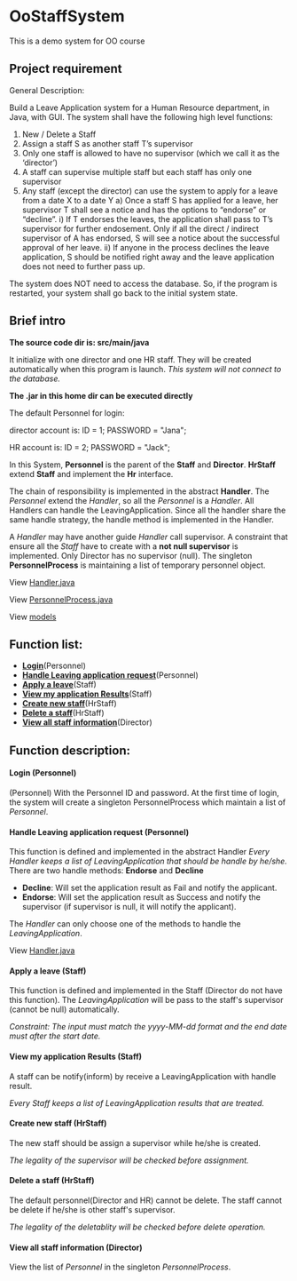# OoStaffSystem
This is a demo system for OO course 
## Project requirement
General Description: 

Build a Leave Application system for a Human Resource department, in Java, with GUI. 
The system shall have the following high level functions: 
1)	New / Delete a Staff  
2)	Assign a staff S as another staff T’s supervisor 
3)	Only  one  staff  is  allowed  to  have  no  supervisor  (which  we  call  it  as  the ‘director’) 
4)	A staff can supervise multiple staff but each staff has only one supervisor 
5)	Any staff (except the director) can use the system to apply for a leave from a date X to a date Y 
a)	Once a staff S has applied for a leave, her supervisor T shall see a notice and has the options to “endorse” or “decline”. 
i)	If T endorses the leaves, the application shall pass to T’s supervisor for further endosement. Only if all the direct / indirect supervisor of A has endorsed, S will see a notice about the successful approval of her leave. 
ii)	If anyone in the process declines the leave application, S should be notified right away and the leave application does not need to further pass up. 
 
The  system  does  NOT  need  to  access  the  database.    So,  if  the  program  is restarted, your system shall go back to the initial system state.



## Brief intro
**The source code dir is: src/main/java**

It initialize with one director and one HR staff.
They will be created automatically when this program is launch.
*This system will not connect to the database.*

**The .jar in this home dir can be executed directly**

The default Personnel for login:

director account is:
 ID = 1;
 PASSWORD = "Jana";
 
HR account is:
 ID = 2;
 PASSWORD = "Jack";

In this System, 
**Personnel** is the parent of the **Staff** and **Director**.
**HrStaff** extend **Staff** and implement the **Hr** interface.

The chain of responsibility is implemented in the abstract **Handler**.
The *Personnel* extend the *Handler*, so all the *Personnel* is a *Handler*.
All Handlers can handle the LeavingApplication. 
Since all the handler share the same handle strategy, the handle method is implemented in the Handler.

A _Handler_ may have another guide _Handler_ call supervisor.
A constraint that ensure all the _Staff_ have to create with a **not null supervisor** is implemented.
Only Director has no supervisor (null).
The singleton **PersonnelProcess** is maintaining a list of temporary personnel object.

View [Handler.java](https://github.com/chenliushan/OoStaffSystem/blob/master/src/main/java/model/Handler.java)

View [PersonnelProcess.java](https://github.com/chenliushan/OoStaffSystem/blob/master/src/main/java/process/PersonnelProcess.java)

View [models](https://github.com/chenliushan/OoStaffSystem/tree/master/src/main/java/model)


## Function list:
* [**Login**](#login-personnel)(Personnel)
* [**Handle Leaving application request**](#handle-leaving-application-request-personnel)(Personnel)
* [**Apply a leave**](#apply-a-leave-staff)(Staff)
* [**View my application Results**](#view-my-application-results-staff)(Staff)
* [**Create new staff**](#create-new-staff-hrstaff)(HrStaff)
* [**Delete a staff**](#delete-a-staff-hrstaff)(HrStaff)
* [**View all staff information**](#view-all-staff-information-director)(Director)


## Function description:

#### Login (Personnel)
(Personnel)
With the Personnel ID and password.
At the first time of login, the system will create a singleton PersonnelProcess which maintain a list of *Personnel*.

#### Handle Leaving application request (Personnel)
This function is defined and implemented in the abstract Handler 
_Every Handler keeps a list of LeavingApplication that should be handle by he/she._
There are two handle methods: **Endorse** and **Decline**
- **Decline**: Will set the application result as Fail and notify the applicant. 
- **Endorse**: Will set the application result as Success and notify the supervisor (if supervisor is null, it will notify the applicant).

The *Handler* can only choose one of the methods to handle the *LeavingApplication*.

View [Handler.java](https://github.com/chenliushan/OoStaffSystem/blob/master/src/main/java/model/Handler.java)

#### Apply a leave (Staff)
This function is defined and implemented in the Staff (Director do not have this function).
The _LeavingApplication_ will be pass to the staff's supervisor (cannot be null) automatically.

_Constraint: The input must match the yyyy-MM-dd format and the end date must after the start date._

#### View my application Results (Staff)
A staff can be notify(inform) by receive a LeavingApplication with handle result.

_Every Staff keeps a list of LeavingApplication results that are treated._

#### Create new staff (HrStaff)
The new staff should be assign a supervisor while he/she is created.

_The legality of the supervisor will be checked before assignment._

#### Delete a staff (HrStaff)
The default personnel(Director and HR) cannot be delete.
The staff cannot be delete if he/she is other staff's supervisor.

_The legality of the deletablity will be checked before delete operation._

#### View all staff information (Director)
View the list of _Personnel_ in the singleton _PersonnelProcess_.